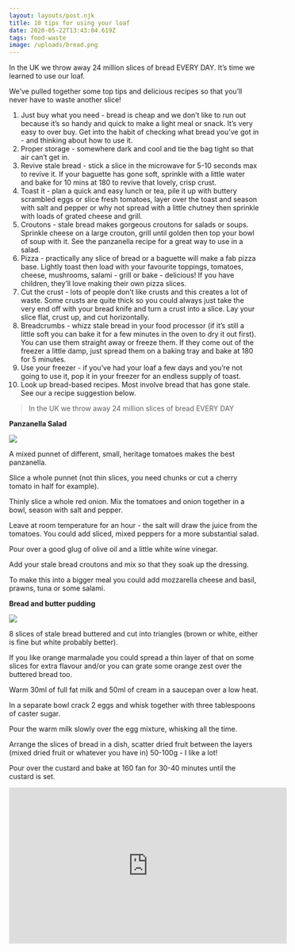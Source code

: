 ```yaml
---
layout: layouts/post.njk
title: 10 tips for using your loaf
date: 2020-05-22T13:43:04.619Z
tags: food-waste
image: /uploads/bread.png
---
```

In the UK we throw away 24 million slices of bread EVERY DAY. It’s time we learned to use our loaf.

We’ve pulled together some top tips and delicious recipes so that you’ll never have to waste another slice!

1. Just buy what you need - bread is cheap and we don’t like to run out because it’s so handy and quick to make a light meal or snack. It’s very easy to over buy. Get into the habit of checking what bread you’ve got in - and thinking about how to use it.
2. Proper storage - somewhere dark and cool and tie the bag tight so that air can’t get in.
3. Revive stale bread - stick a slice in the microwave for 5-10 seconds max to revive it. If your baguette has gone soft, sprinkle with a little water and bake for 10 mins at 180 to revive that lovely, crisp crust.
4. Toast it - plan a quick and easy lunch or tea, pile it up with buttery scrambled eggs or slice fresh tomatoes, layer over the toast and season with salt and pepper or why not spread with a little chutney then sprinkle with loads of grated cheese and grill.
5. Croutons - stale bread makes gorgeous croutons for salads or soups. Sprinkle cheese on a large crouton, grill until golden then top your bowl of soup with it. See the panzanella recipe for a great way to use in a salad.
6. Pizza - practically any slice of bread or a baguette will make a fab pizza base. Lightly toast then load with your favourite toppings, tomatoes, cheese, mushrooms, salami - grill or bake - delicious! If you have children, they’ll love making their own pizza slices.
7. Cut the crust - lots of people don’t like crusts and this creates a lot of waste. Some crusts are quite thick so you could always just take the very end off with your bread knife and turn a crust into a slice. Lay your slice flat, crust up, and cut horizontally.
8. Breadcrumbs - whizz stale bread in your food processor (if it’s still a little soft you can bake it for a few minutes in the oven to dry it out first). You can use them straight away or freeze them. If they come out of the freezer a little damp, just spread them on a baking tray and bake at 180 for 5 minutes.
9. Use your freezer - if you’ve had your loaf a few days and you’re not going to use it, pop it in your freezer for an endless supply of toast.
10. Look up bread-based recipes. Most involve bread that has gone stale. See our a recipe suggestion below.

<!--StartFragment-->

> In the UK we throw away 24 million slices of bread EVERY DAY

<!--EndFragment-->

**Panzanella Salad**

![](/uploads/salad.png)

A mixed punnet of different, small, heritage tomatoes makes the best panzanella.

Slice a whole punnet (not thin slices, you need chunks or cut a cherry tomato in half for example).

Thinly slice a whole red onion. Mix the tomatoes and onion together in a bowl, season with salt and pepper.

Leave at room temperature for an hour - the salt will draw the juice from the tomatoes. You could add sliced, mixed peppers for a more substantial salad.

Pour over a good glug of olive oil and a little white wine vinegar.

Add your stale bread croutons and mix so that they soak up the dressing.

To make this into a bigger meal you could add mozzarella cheese and basil, prawns, tuna or some salami.

**Bread and butter pudding**

![](/uploads/bread-and-butter-pud.png)

8 slices of stale bread buttered and cut into triangles (brown or white, either is fine but white probably better).

If you like orange marmalade you could spread a thin layer of that on some slices for extra flavour and/or you can grate some orange zest over the buttered bread too.

Warm 30ml of full fat milk and 50ml of cream in a saucepan over a low heat.

In a separate bowl crack 2 eggs and whisk together with three tablespoons of caster sugar.

Pour the warm milk slowly over the egg mixture, whisking all the time.

Arrange the slices of bread in a dish, scatter dried fruit between the layers (mixed dried fruit or whatever you have in) 50-100g - I like a lot!

Pour over the custard and bake at 160 fan for 30-40 minutes until the custard is set.

<iframe width="560" height="315" src="https://www.youtube.com/embed/uBquLnG7S84" frameborder="0" allow="accelerometer; autoplay; encrypted-media; gyroscope; picture-in-picture" allowfullscreen></iframe>